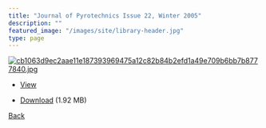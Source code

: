 ```yaml
---
title: "Journal of Pyrotechnics Issue 22, Winter 2005"
description: ""
featured_image: "/images/site/library-header.jpg"
type: page
---
```


<a href="https://drive.google.com/uc?export=view&id=1uY5nxAHtwuIZVvfLCPCq8oAgo-G9e2uf" target="_blank">![cb1063d9ec2aae11e187393969475a12c82b84b2efd1a49e709b6bb7b8777840.jpg](https://drive.google.com/uc?export=view&id=1sAXf8xOgaOsuXUzTM8BuGhk6bdkDe4Z-)</a>
* <a href="https://drive.google.com/uc?export=view&id=1uY5nxAHtwuIZVvfLCPCq8oAgo-G9e2uf" target="_blank">View</a>

* [Download](https://drive.google.com/uc?export=download&id=1uY5nxAHtwuIZVvfLCPCq8oAgo-G9e2uf) (1.92 MB)

[Back](/library/)
